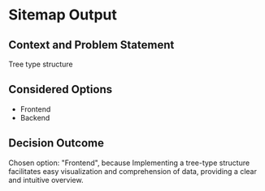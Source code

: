 # Sitemap Output

## Context and Problem Statement

Tree type structure

## Considered Options

* Frontend
* Backend

## Decision Outcome

Chosen option: "Frontend", because Implementing a tree-type structure facilitates easy visualization and comprehension of data, providing a clear and intuitive overview.

